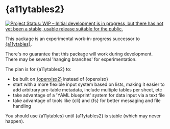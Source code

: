 
# {a11ytables2}

<!-- badges: start -->
[![Project Status: WIP – Initial development is in progress, but there has not yet been a stable, usable release suitable for the public.](https://www.repostatus.org/badges/latest/wip.svg)](https://www.repostatus.org/#wip)
<!-- badges: end -->

This package is an experimental work-in-progress successor to [{a11ytables}](https://co-analysis.github.io/a11ytables/).

There's no guarantee that this package will work during development. There may be several 'hanging branches' for experimentation.

The plan is for {a11ytables2} to:

* be built on [{openxlsx2}](https://github.com/JanMarvin/openxlsx2/) instead of {openxlsx}
* start with a more flexible input system based on lists, making it easier to add arbitrary pre-table metadata, include multiple tables per sheet, etc
* take advantage of a 'YAML blueprint' system for data input via a text file
* take advantage of tools like {cli} and {fs} for better messaging and file handling

You should use {a11ytables} until {a11ytables2} is stable (which may never happen).
